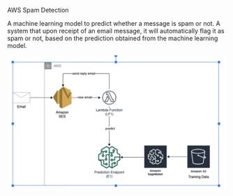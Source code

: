 AWS Spam Detection 

A machine learning model to predict whether a message is spam or not. A system that upon receipt of an email message, it will automatically flag it as spam or not, based on the prediction obtained from the machine learning model.  		



![architecture](images/architecture.png)
